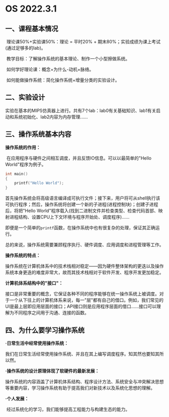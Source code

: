 # OS 2022.3.1

## 一、课程基本情况

​		理论课50%+实验课50%：理论 = 平时20% + 期末80%；实验成绩为课上考试(通过足够多的lab)。

​		教学目标：了解操作系统的基本理论、制作一个小型擦做系统。

​		如何学好理论课：概念+为什么-动机+脉络。

​		如何能做操作系统：简化操作系统+增量分类的实验设计。

## 二、实验设计

​		实验在基本的MIPS仿真器上进行。共有7个lab：lab0有关基础知识、lab1有关启动和系统初始化、lab2内容为内存管理......

## 三、操作系统基本内容

**操作系统的作用：**

​		在应用程序与硬件之间相互调度，并且反馈IO信息。可以以最简单的"Hello World"程序为例子。

```C
int main()
{
	printf("Hello World");
}
```

​		首先操作系统会将高级语言编译成可执行文件；接下来，用户将可从shell执行该可执行程序；然后，操作系统将创建一个新的子进程(进程控制块)；创建子进程后，将把"Hello World"程序载入(找到二进制文件并检查类型、检查代码首部、映射进程结构、设置CPU上下文环境与程序开始处、调度程序)......

​		即便是一个简单的`printf`函数，在操作系统中也有很复杂的处理，保证其正确运行。

​		总的来说，操作系统需要兼顾程序执行、硬件调度、应用调度和进程管理等工作。

**操作系统的特点：**

​		操作系统在计算机体系中的技术栈相对稳定——因为硬件整体架构的更迭以及操作系统本身更迭的难度非常大，故而其技术栈相对于软件开发、程序开发更加稳定。

**计算机体系结构中的"接口"：**

​		接口是非常重要的概念，它保证各种不同的程序能够在统一操作系统上被调度。对于一个从下往上的计算机体系来说，每一"层"都有自己的借口。例如，我们常见的UI是最上层即应用层面的接口；API接口则是应用程序层面的借口......接口可以理解为不同程序之间用于沟通、连接的函数。

## 四、为什么要学习操作系统

**·日常生活中经常使用操作系统：**

​		我们在日常生活经常使用操作系统、并且在其上编写调度程序。知其然也要知其所以然。

**·操作系统的设计原理体现了软硬件的最新发展：**

​		操作系统的内容涵盖了计算机体系结构、程序设计方法、系统安全与冲突解决思想等重要内容，学习操作系统有助于提高我们对新技术以及系统化思想的理解。

**·个人发展：**

​		经过系统化的学习，我们能够提高工程能力与构建生态的能力。		

